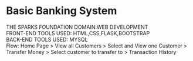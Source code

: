 # Basic Banking System
THE SPARKS FOUNDATION DOMAIN:WEB DEVELOPMENT \
FRONT-END TOOLS USED: HTML,CSS,FLASK,BOOTSTRAP \
BACK-END TOOLS USED: MYSQL \
Flow: Home Page > View all Customers > Select and View one Customer > Transfer Money > Select customer to transfer to > Transaction History
